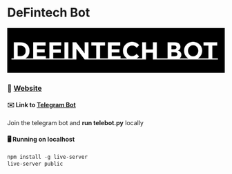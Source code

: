 # DeFintech Bot
![DeFintech](https://github.com/hambalah/defintech-bot/blob/main/landing/public/assets/logo-white.png)

### :bank: [Website](https://defintech-bot.vercel.app/)
#### :envelope: Link to [Telegram Bot](https://t.me/DeFintechBot)
Join the telegram bot and **run telebot.py** locally

#### :desktop_computer: Running on localhost
```
npm install -g live-server
live-server public
```


